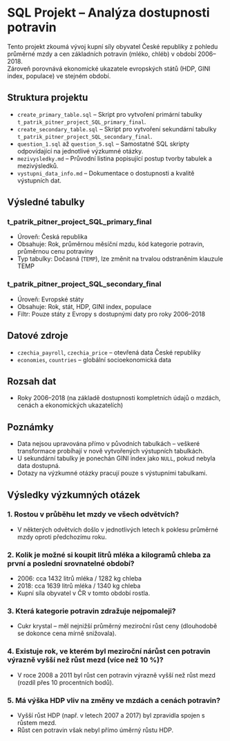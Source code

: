 # SQL Projekt – Analýza dostupnosti potravin

Tento projekt zkoumá vývoj kupní síly obyvatel České republiky z pohledu průměrné mzdy a cen základních potravin (mléko, chléb) v období 2006–2018.  
Zároveň porovnává ekonomické ukazatele evropských států (HDP, GINI index, populace) ve stejném období.

## Struktura projektu

- `create_primary_table.sql` – Skript pro vytvoření primární tabulky `t_patrik_pitner_project_SQL_primary_final`.
- `create_secondary_table.sql` – Skript pro vytvoření sekundární tabulky `t_patrik_pitner_project_SQL_secondary_final`.
- `question_1.sql` až `question_5.sql` – Samostatné SQL skripty odpovídající na jednotlivé výzkumné otázky.
- `mezivysledky.md` – Průvodní listina popisující postup tvorby tabulek a mezivýsledků.
- `vystupni_data_info.md` – Dokumentace o dostupnosti a kvalitě výstupních dat.

## Výsledné tabulky

### t_patrik_pitner_project_SQL_primary_final
- Úroveň: Česká republika
- Obsahuje: Rok, průměrnou měsíční mzdu, kód kategorie potravin, průměrnou cenu potraviny
- Typ tabulky: Dočasná (`TEMP`), lze změnit na trvalou odstraněním klauzule TEMP

### t_patrik_pitner_project_SQL_secondary_final
- Úroveň: Evropské státy
- Obsahuje: Rok, stát, HDP, GINI index, populace
- Filtr: Pouze státy z Evropy s dostupnými daty pro roky 2006–2018

## Datové zdroje

- `czechia_payroll`, `czechia_price` – otevřená data České republiky
- `economies`, `countries` – globální socioekonomická data

## Rozsah dat

- Roky 2006–2018 (na základě dostupnosti kompletních údajů o mzdách, cenách a ekonomických ukazatelích)

## Poznámky

- Data nejsou upravována přímo v původních tabulkách – veškeré transformace probíhají v nově vytvořených výstupních tabulkách.
- U sekundární tabulky je ponechán GINI index jako `NULL`, pokud nebyla data dostupná.
- Dotazy na výzkumné otázky pracují pouze s výstupními tabulkami.

## Výsledky výzkumných otázek

### 1. Rostou v průběhu let mzdy ve všech odvětvích?
- V některých odvětvích došlo v jednotlivých letech k poklesu průměrné mzdy oproti předchozímu roku.

### 2. Kolik je možné si koupit litrů mléka a kilogramů chleba za první a poslední srovnatelné období?
- 2006: cca 1432 litrů mléka / 1282 kg chleba
- 2018: cca 1639 litrů mléka / 1340 kg chleba
- Kupní síla obyvatel v ČR v tomto období rostla.

### 3. Která kategorie potravin zdražuje nejpomaleji?
- Cukr krystal – měl nejnižší průměrný meziroční růst ceny (dlouhodobě se dokonce cena mírně snižovala).

### 4. Existuje rok, ve kterém byl meziroční nárůst cen potravin výrazně vyšší než růst mezd (více než 10 %)?
- V roce 2008 a 2011 byl růst cen potravin výrazně vyšší než růst mezd (rozdíl přes 10 procentních bodů).

### 5. Má výška HDP vliv na změny ve mzdách a cenách potravin?
- Vyšší růst HDP (např. v letech 2007 a 2017) byl zpravidla spojen s růstem mezd.
- Růst cen potravin však nebyl přímo úměrný růstu HDP.
